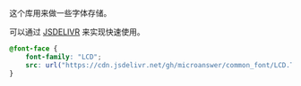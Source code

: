 这个库用来做一些字体存储。

可以通过 [JSDELIVR](https://www.jsdelivr.com/) 来实现快速使用。

```css
@font-face {
    font-family: "LCD";
    src: url("https://cdn.jsdelivr.net/gh/microanswer/common_font/LCD.TTF"); 
}
```